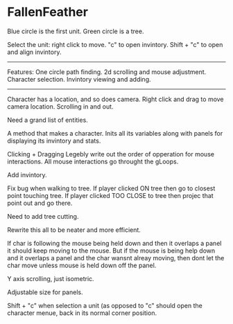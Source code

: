 FallenFeather
=============

Blue circle is the first unit.
Green circle is a tree.

Select the unit:
right click to move.
"c" to open invintory.
Shift + "c" to open and align invintory.


************

Features:
One circle path finding.
2d scrolling and mouse adjustment.
Character selection.
Invintory viewing and adding.

************


Character has a location, and so does camera. Right click and drag to move camera location.
Scrolling in and out.

Need a grand list of entities.

A method that makes a character. Inits all its variables along with panels for displaying its invintory and stats.


Clicking + Dragging
Legebly write out the order of opperation for mouse interactions.
All mouse interactions go throught the gLoops.

Add invintory.

Fix bug when walking to tree.
If player clicked ON tree then go to closest point touching tree.
If player clicked TOO CLOSE to tree then projec that point out and go there.


Need to add tree cutting.

Rewrite this all to be neater and more efficient.


If char is following the mouse being held down and then it overlaps a panel it should keep moving to the mouse. But if the mouse is being help down and it overlaps a panel and the char wansnt alreay moving, then dont let the char move unless mouse is held down off the panel.

Y axis scrolling, just isometric.

Adjustable size for panels.



Shift + "c" when selection a unit (as opposed to "c" should open the character menue, back in its normal corner position.





